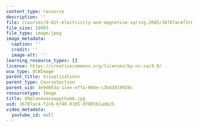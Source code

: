 ```yaml
---
content_type: resource
description: ''
file: /courses/8-02t-electricity-and-magnetism-spring-2005/36787ac4f2c66740010597885b1ad625_09planewaveappthumb.jpg
file_size: 10903
file_type: image/jpeg
image_metadata:
  caption: ''
  credit: ''
  image-alt: ''
learning_resource_types: []
license: https://creativecommons.org/licenses/by-nc-sa/4.0/
ocw_type: OCWImage
parent_title: Visualizations
parent_type: CourseSection
parent_uid: 3e9d053a-11ee-effa-00de-c3b42819928c
resourcetype: Image
title: 09planewaveappthumb.jpg
uid: 36787ac4-f2c6-6740-0105-97885b1ad625
video_metadata:
  youtube_id: null
---
```

